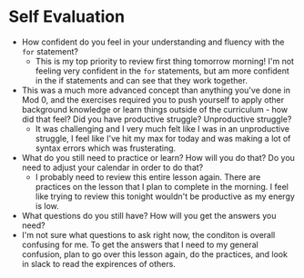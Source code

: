 # Self Evaluation

- How confident do you feel in your understanding and fluency with the `for` statement?
  - This is my top priority to review first thing tomorrow morning! I'm not feeling very confident in the `for` statements, but am more confident in the if statements and can see that they work together.
- This was a much more advanced concept than anything you've done in Mod 0, and the exercises required you to push yourself to apply other background knowledge or learn things outside of the curriculum - how did that feel? Did you have productive struggle? Unproductive struggle?
  - It was challenging and I very much felt like I was in an unproductive struggle, I feel like I've hit my max for today and was making a lot of syntax errors which was frusterating.
- What do you still need to practice or learn? How will you do that? Do you need to adjust your calendar in order to do that?
  - I probably need to review this entire lesson again. There are practices on the lesson that I plan to complete in the morning. I feel like trying to review this tonight wouldn't be productive as my energy is low.
- What questions do you still have? How will you get the answers you need?
 - I'm not sure what questions to ask right now, the conditon is overall confusing for me. To get the answers that I need to my general confusion, plan to go over this lesson again, do the practices, and look in slack to read the expirences of others.
